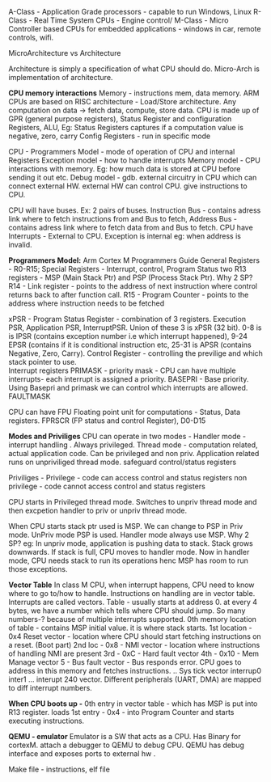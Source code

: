 A-Class - Application Grade processors - capable to run Windows, Linux
R-Class - Real Time System CPUs - Engine control/
M-Class - Micro Controller based CPUs for embedded applications - windows in car, remote controls, wifi.

MicroArchitecture vs Architecture

Architecture is simply a specification of what CPU should do.
Micro-Arch is implementation of architecture. 

**CPU memory interactions**
Memory - instructions mem, data memory. 
ARM CPUs are based on RISC architecture - Load/Store architecture. Any computation on data -> fetch data, compute, store data. 
CPU is made up of GPR (general purpose registers), Status Register and configuration Registers, ALU, 
  Eg: Status Registers captures if a computation value is negative, zero, carry 
  Config Registers - run in specific mode

CPU -
  Programmers Model - mode of operation of CPU and internal Registers
  Exception model  - how to handle interrupts
  Memory model - CPU interactions with memory. Eg: how much data is stored at CPU before sending it out etc.
  Debug model - gdb. external circuitry in CPU which can connect external HW. external HW can control CPU. give instructions to CPU.
  

  CPU will have buses. Ex: 2 pairs of buses. 
     Instruction Bus - contains adress link where to fetch instructions from and Bus to fetch, 
     Address Bus - contains adress link where to fetch data from and Bus to fetch. 
  CPU have Interrupts - External to CPU. Exception is internal eg: when address is invalid.

**Programmers Model:**
  Arm Cortex M Programmers Guide
  General Registers - R0-R15; Special Registers - Interrupt, control, Program Status
  two R13 registers - MSP (Main Stack Ptr) and PSP (Process Stack Ptr). Why 2 SP?
  R14 - Link register - points to the address of next instruction where control returns back to after function call. 
  R15 - Program Counter -   points to the address where instruction needs to be fetched

  xPSR - Program Status Register - combination of 3 registers. Execution PSR, Application PSR, InterruptPSR. 
      Union of these 3 is xPSR (32 bit). 
      0-8 is is IPSR (contains exception number i.e which interrupt happened), 
      9-24 EPSR (contains if it is conditional instruction etc, 
      25-31 is APSR (contains Negative, Zero, Carry).
  Control Register - controlling the previlige and which stack pointer to use.  
  Interrupt registers
    PRIMASK - priority mask - CPU can have multiple interrupts- each interrupt is assigned a priority. 
    BASEPRI - Base priority.  Using Basepri and primask we can control which interrupts are allowed. 
    FAULTMASK 

  CPU can have FPU Floating point unit for computations - Status, Data registers. FPRSCR (FP status and control Register), D0-D15

  **Modes and Priviliges**
   CPU can operate in two modes - 
   Handler mode - interrupt handling . Always privileged. 
   Thread mode - computation related, actual application code. Can be privileged and non priv. Application related runs on                     unpriviliged thread mode. safeguard control/status registers
 
   Priviliges - 
    Privilege -  code can access control and status registers
     non privilege - code cannot access control and status registers

 
  CPU starts in Privileged thread mode. Switches to unpriv thread mode and then excpetion handler to priv or unpriv thread mode. 

  When CPU starts stack ptr used is MSP. We can change to PSP in Priv mode. 
  UnPriv mode PSP is used. 
  Handler mode always use MSP.
  Why 2 SP?
   eg: In unpriv mode, application is pushing data to stack. Stack grows downwards. If stack is full, CPU moves to handler mode. Now in handler mode, CPU needs stack to run its operations henc MSP has room to run those exceptions. 


**Vector Table**
  In class M CPU, when interrupt happens, CPU need to know where to go to/how to handle. Instructions on handling are in vector table. 
  Interrupts are called vectors. 
  Table - usually starts at address 0. at every 4 bytes, we have a number which tells where CPU should jump. So many numbers-? because of multiple interrupts supported. 
  0th memory location of table - contains MSP initial value. it is where stack starts.
  1st location - 0x4 Reset vector - location where CPU should start fetching instructions on a reset. (Boot part)
  2nd loc - 0x8 - NMI vector - location where instructions of handling NMI are present
  3rd - 0xC - Hard fault vector
  4th - 0x10 - Mem Manage vector
  5 - Bus fault vector - Bus responds error. CPU goes to address in this memory and fetches instructions. 
  ..
  Sys tick vector 
  interrup0
  inter1
  ...
  interupt 240 vector. Different peripherals (UART, DMA) are mapped to diff interrupt numbers. 

  **When CPU boots up -** 
   0th entry in vector table - which has MSP is put into R13 register.
   loads 1st entry - 0x4 - into Program Counter and starts executing instructions. 

**QEMU - emulator**
  Emulator is a SW that acts as a CPU. Has Binary for cortexM.  attach a debugger to QEMU to debug CPU. 
  QEMU has debug interface and exposes ports to external hw .

  Make file - instructions, elf file
  
  
  
  

  

  
  
  
